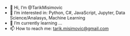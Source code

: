- 👋 Hi, I’m @TarikMisimovic
- 👀 I’m interested in: Python, C#, JavaScript, Jupyter, Data Science/Analasys, Machine Learning
- 🌱 I’m currently learning ...
- 📫 How to reach me: tarik.misimovic@gmail.com 

<!---
TarikMisimovic/TarikMisimovic is a ✨ special ✨ repository because its `README.md` (this file) appears on your GitHub profile.
You can click the Preview link to take a look at your changes.
--->
